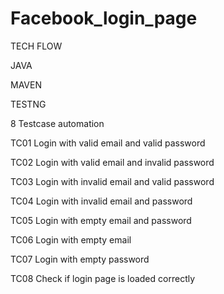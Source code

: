 # Facebook_login_page
TECH FLOW

JAVA

MAVEN 

TESTNG


8 Testcase automation

TC01	Login with valid email and valid password

TC02	Login with valid email and invalid password

TC03	Login with invalid email and valid password

TC04	Login with invalid email and password

TC05	Login with empty email and password

TC06	Login with empty email

TC07	Login with empty password

TC08	Check if login page is loaded correctly

